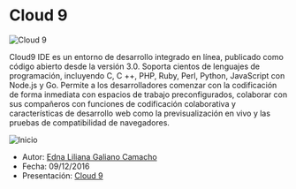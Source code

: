 # Cloud 9


![Cloud 9]( ./Presentacion/presentaciones-todos/txt/cloud-9/cloud9.png "Cloud 9")

Cloud9 IDE es un entorno de desarrollo integrado en línea, publicado como código abierto desde la versión 3.0. Soporta cientos de lenguajes de programación, incluyendo C, C ++, PHP, Ruby, Perl, Python, JavaScript con Node.js y Go. Permite a los desarrolladores comenzar con la codificación de forma inmediata con espacios de trabajo preconfigurados, colaborar con sus compañeros con funciones de codificación colaborativa y características de desarrollo web como la previsualización en vivo y las pruebas de compatibilidad de navegadores.

![Inicio](./Presentacion/presentaciones-todos/txt/cloud-9/images/inicio.PNG "Inicio")

* Autor: [Edna Liliana Galiano Camacho](https://github.com/alu0100762846)
* Fecha: 09/12/2016
* Presentación: [Cloud 9](./index.html)